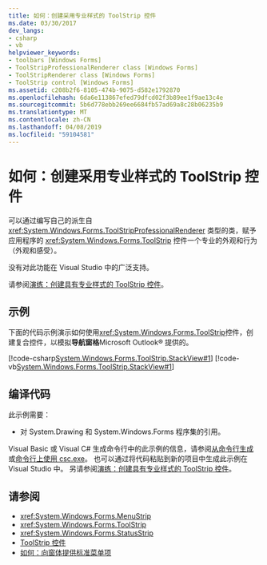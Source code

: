 ```yaml
---
title: 如何：创建采用专业样式的 ToolStrip 控件
ms.date: 03/30/2017
dev_langs:
- csharp
- vb
helpviewer_keywords:
- toolbars [Windows Forms]
- ToolStripProfessionalRenderer class [Windows Forms]
- ToolStripRenderer class [Windows Forms]
- ToolStrip control [Windows Forms]
ms.assetid: c208b2f6-8105-474b-9075-d582e1792870
ms.openlocfilehash: 6da6e113867efed79dfcd02f3b89ee1f9ae13c4e
ms.sourcegitcommit: 5b6d778ebb269ee6684fb57ad69a8c28b06235b9
ms.translationtype: MT
ms.contentlocale: zh-CN
ms.lasthandoff: 04/08/2019
ms.locfileid: "59104581"
---
```

# <a name="how-to-create-a-professionally-styled-toolstrip-control"></a>如何：创建采用专业样式的 ToolStrip 控件
可以通过编写自己的派生自 <xref:System.Windows.Forms.ToolStripProfessionalRenderer> 类型的类，赋予应用程序的 <xref:System.Windows.Forms.ToolStrip> 控件一个专业的外观和行为（外观和感受）。  
  
 没有对此功能在 Visual Studio 中的广泛支持。  
  
 请参阅[演练：创建具有专业样式的 ToolStrip 控件](walkthrough-creating-a-professionally-styled-toolstrip-control.md)。  
  
## <a name="example"></a>示例  
 下面的代码示例演示如何使用<xref:System.Windows.Forms.ToolStrip>控件，创建复合控件，以模拟**导航窗格**Microsoft Outlook® 提供的。  
  
 [!code-csharp[System.Windows.Forms.ToolStrip.StackView#1](~/samples/snippets/csharp/VS_Snippets_Winforms/System.Windows.Forms.ToolStrip.StackView/CS/StackView.cs#1)]
 [!code-vb[System.Windows.Forms.ToolStrip.StackView#1](~/samples/snippets/visualbasic/VS_Snippets_Winforms/System.Windows.Forms.ToolStrip.StackView/VB/StackView.vb#1)]  
  
## <a name="compiling-the-code"></a>编译代码  
 此示例需要：  
  
-   对 System.Drawing 和 System.Windows.Forms 程序集的引用。  
  
 Visual Basic 或 Visual C# 生成命令行中的此示例的信息，请参阅[从命令行生成](~/docs/visual-basic/reference/command-line-compiler/building-from-the-command-line.md)或[命令行上使用 csc.exe](~/docs/csharp/language-reference/compiler-options/command-line-building-with-csc-exe.md)。 也可以通过将代码粘贴到新的项目中生成此示例在 Visual Studio 中。  另请参阅[演练：创建具有专业样式的 ToolStrip 控件](walkthrough-creating-a-professionally-styled-toolstrip-control.md)。  
  
## <a name="see-also"></a>请参阅

- <xref:System.Windows.Forms.MenuStrip>
- <xref:System.Windows.Forms.ToolStrip>
- <xref:System.Windows.Forms.StatusStrip>
- [ToolStrip 控件](toolstrip-control-windows-forms.md)
- [如何：向窗体提供标准菜单项](how-to-provide-standard-menu-items-to-a-form.md)
